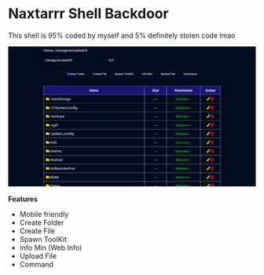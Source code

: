 # Naxtarrr Shell Backdoor

This shell is 95% coded by myself and 5% definitely stolen code lmao

![Screenshot](https://raw.githubusercontent.com/nastar-id/naxtarrr-shell/main/Screenshot_20221006-020057~2.png)

**Features**
* Mobile friendly
* Create Folder
* Create File
* Spawn ToolKit
* Info Min (Web Info)
* Upload File
* Command
